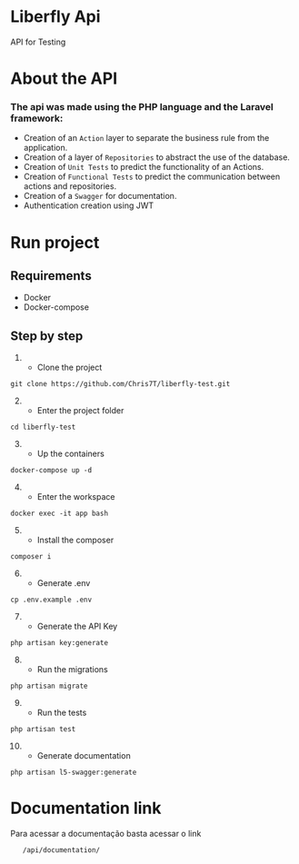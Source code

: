 
# Liberfly Api


API for Testing


# About the API

### The api was made using the PHP language and the Laravel framework:

 - Creation of an `Action` layer to separate the business rule from the application.
 - Creation of a layer of `Repositories` to abstract the use of the database.
 - Creation of `Unit Tests` to predict the functionality of an Actions.
 - Creation of `Functional Tests` to predict the communication between actions and repositories.
 - Creation of a `Swagger` for documentation.
 - Authentication creation using JWT

# Run project

## Requirements

- Docker
- Docker-compose

## Step by step

1. - Clone the project
```
git clone https://github.com/Chris7T/liberfly-test.git
```
2. - Enter the project folder
```
cd liberfly-test
```
3. - Up the containers
```
docker-compose up -d
```
4. - Enter the workspace
```
docker exec -it app bash
```
5. - Install the composer
```
composer i
```
6. - Generate .env
```
cp .env.example .env
```
7. - Generate the API Key
```
php artisan key:generate
```
8. - Run the migrations
```
php artisan migrate
```
9. - Run the tests
```
php artisan test
```
10. - Generate documentation
```
php artisan l5-swagger:generate
```


# Documentation link

Para acessar a documentação basta acessar o link 

```
   /api/documentation/
```

